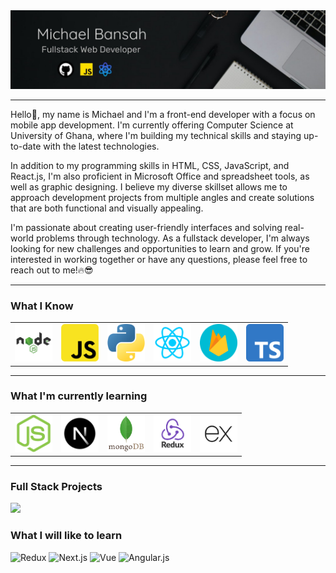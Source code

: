 <img src="./cover img.jpeg" alt="cover pic">
<hr/>

Hello👋, my name is Michael and I'm a front-end developer with a focus on mobile app development. I'm currently offering Computer Science at University of Ghana, where I'm building my technical skills and staying up-to-date with the latest technologies.

In addition to my programming skills in HTML, CSS, JavaScript, and React.js, I'm also proficient in Microsoft Office and spreadsheet tools, as well as graphic designing. I believe my diverse skillset allows me to approach development projects from multiple angles and create solutions that are both functional and visually appealing.

I'm passionate about creating user-friendly interfaces and solving real-world problems through technology. As a fullstack developer, I'm always looking for new challenges and opportunities to learn and grow. If you're interested in working together or have any questions, please feel free to reach out to me!🔥😎

<hr/>

### What I Know

<table>
  <tbody>
    <tr>
      <td><img src="./node.js.png" title="node.js" width="60px" alt="node.js"/></td>
      <td><img src="./JavaScript.png" title="JavaScript" width="60px" alt="javascript"/></td>
      <td><img src="./python.png" title="Python" width="60px" alt="python"/></td>
      <td><img src="./React.png" title="React.js" width="60px" alt="react.js"/></td>
      <td><img src="./Firebase.png" title="Firebase" width="60px" alt="firebase"/></td>
      <td><img src="./typescript.png" title="Typescript" width="60px" alt="typescript"/></td>
    </tr>
  </tbody>
</table>


<hr/>

### What I'm currently learning

<table>
  <tbody>
    <tr>
      <td><img src="./nodejs.png" title="Node.js" width="60px" alt="node.js"/></td>
      <td><img src="./Next.js.png" title="Next.Js" width="60px" alt="next.js"/></td>
      <td><img src="./mongodb.png" title=MangoDB" width="60px" alt="mangodb"/></td>
      <td><img src="./Redux.png" title="Redux" width="60px" alt="redux"/></td>
      <td><img src="./Express.js.png" title="ExpressJs" width="60px" alt="express.js"/></td>
    </tr>
  </tbody>
</table>

<hr/>

### Full Stack Projects
[![](https://img.shields.io/badge/-🧬%20ContactZone--App-white)](https://contactzone-2ad8c.web.app/)
<!-- [![](https://img.shields.io/badge/-🦠%20)]()
[![](https://img.shields.io/badge/-📝%20)]()
[![](https://img.shields.io/badge/-🔬%20)]()
[![](https://img.shields.io/badge/-🛰%20)]()
[![](https://img.shields.io/badge/-🔊%20)]()
[![](https://img.shields.io/badge/-🗺%20)]() -->

### What I will like to learn
![Redux](https://img.shields.io/badge/-Redux-000?&logo=Redux)
![Next.js](https://img.shields.io/badge/-Next.js-000?&logo=Next.js)
![Vue](https://img.shields.io/badge/-Vue.js-000?&logo=Vue.js)
![Angular.js](https://img.shields.io/badge/-Angular-000?&logo=Angular)


